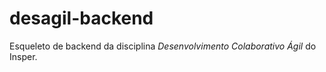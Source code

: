 desagil-backend
===============

Esqueleto de backend da disciplina *Desenvolvimento Colaborativo Ágil* do
Insper.
